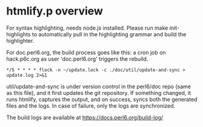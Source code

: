 # htmlify.p overview

For syntax highlighting, needs node.js installed.
Please run make init-highlights to automatically pull in the highlighting
grammar and build the highlighter.

For doc.perl6.org, the build process goes like this:
a cron job on hack.p6c.org as user 'doc.perl6.org' triggers the rebuild.

    */5 * * * * flock -n ~/update.lock -c ./doc/util/update-and-sync > update.log 2>&1

util/update-and-sync is under version control in the perl6/doc repo (same as
this file), and it first updates the git repository. If something changed, it
runs htmlify, captures the output, and on success, syncs both the generated
files and the logs. In case of failure, only the logs are synchronized.

The build logs are available at https://docs.perl6.org/build-log/
